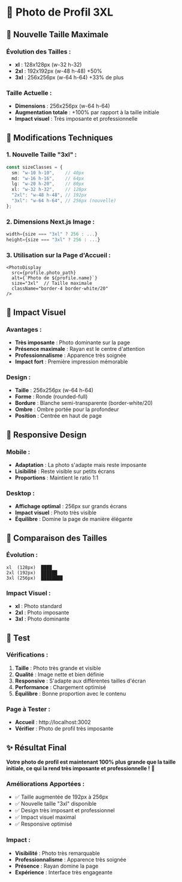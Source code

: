 # 📸 Photo de Profil 3XL

## 🎯 Nouvelle Taille Maximale

### **Évolution des Tailles :**
- **xl** : 128x128px (w-32 h-32)
- **2xl** : 192x192px (w-48 h-48) +50%
- **3xl** : 256x256px (w-64 h-64) +33% de plus

### **Taille Actuelle :**
- **Dimensions** : 256x256px (w-64 h-64)
- **Augmentation totale** : +100% par rapport à la taille initiale
- **Impact visuel** : Très imposante et professionnelle

## 🔧 Modifications Techniques

### **1. Nouvelle Taille "3xl" :**
```typescript
const sizeClasses = {
  sm: "w-10 h-10",    // 40px
  md: "w-16 h-16",    // 64px
  lg: "w-20 h-20",    // 80px
  xl: "w-32 h-32",    // 128px
  "2xl": "w-48 h-48", // 192px
  "3xl": "w-64 h-64", // 256px (nouvelle)
};
```

### **2. Dimensions Next.js Image :**
```typescript
width={size === "3xl" ? 256 : ...}
height={size === "3xl" ? 256 : ...}
```

### **3. Utilisation sur la Page d'Accueil :**
```tsx
<PhotoDisplay
  src={profile.photo_path}
  alt={`Photo de ${profile.name}`}
  size="3xl"  // Taille maximale
  className="border-4 border-white/20"
/>
```

## 🎨 Impact Visuel

### **Avantages :**
- **Très imposante** : Photo dominante sur la page
- **Présence maximale** : Rayan est le centre d'attention
- **Professionnalisme** : Apparence très soignée
- **Impact fort** : Première impression mémorable

### **Design :**
- **Taille** : 256x256px (w-64 h-64)
- **Forme** : Ronde (rounded-full)
- **Bordure** : Blanche semi-transparente (border-white/20)
- **Ombre** : Ombre portée pour la profondeur
- **Position** : Centrée en haut de page

## 📱 Responsive Design

### **Mobile :**
- **Adaptation** : La photo s'adapte mais reste imposante
- **Lisibilité** : Reste visible sur petits écrans
- **Proportions** : Maintient le ratio 1:1

### **Desktop :**
- **Affichage optimal** : 256px sur grands écrans
- **Impact visuel** : Photo très visible
- **Équilibre** : Domine la page de manière élégante

## 🎯 Comparaison des Tailles

### **Évolution :**
```
xl  (128px)  ████
2xl (192px)  ██████
3xl (256px)  ████████
```

### **Impact Visuel :**
- **xl** : Photo standard
- **2xl** : Photo imposante
- **3xl** : Photo dominante

## 🧪 Test

### **Vérifications :**
1. **Taille** : Photo très grande et visible
2. **Qualité** : Image nette et bien définie
3. **Responsive** : S'adapte aux différentes tailles d'écran
4. **Performance** : Chargement optimisé
5. **Équilibre** : Bonne proportion avec le contenu

### **Page à Tester :**
- **Accueil** : http://localhost:3002
- **Vérifier** : Photo de profil très imposante

## ✨ Résultat Final

**Votre photo de profil est maintenant 100% plus grande que la taille initiale, ce qui la rend très imposante et professionnelle !** 📸

### **Améliorations Apportées :**
- ✅ Taille augmentée de 192px à 256px
- ✅ Nouvelle taille "3xl" disponible
- ✅ Design très imposant et professionnel
- ✅ Impact visuel maximal
- ✅ Responsive optimisé

### **Impact :**
- **Visibilité** : Photo très remarquable
- **Professionnalisme** : Apparence très soignée
- **Présence** : Rayan domine la page
- **Expérience** : Interface très engageante
